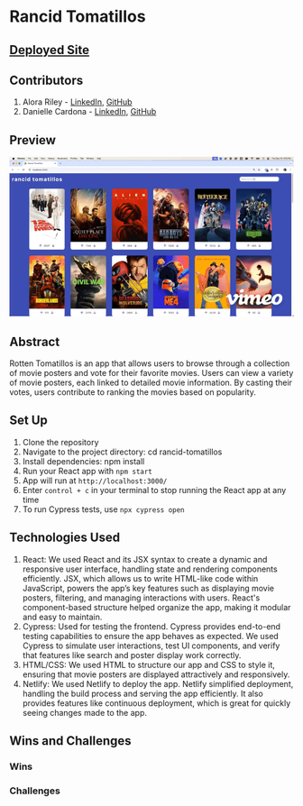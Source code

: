 # Rancid Tomatillos
## [Deployed Site](https://cosmic-brioche-acca7e.netlify.app/)
## Contributors
1. Alora Riley - [LinkedIn](https://www.linkedin.com/in/alorariley/), [GitHub](https://github.com/aloraalee)
2. Danielle Cardona - [LinkedIn](https://www.linkedin.com/in/danielle-cardona-se/), [GitHub](https://github.com/dcardona23)

## Preview
![Rancid Tomatillos](https://github.com/aloraalee/rancid-tomatillos/blob/main/New%20Recording%20-%2012_19_2024,%203_02_04%20PM-high%20(1).gif?raw=true)

## Abstract
Rotten Tomatillos is an app that allows users to browse through a collection of movie posters and vote for their favorite movies. Users can view a variety of movie posters, each linked to detailed movie information. By casting their votes, users contribute to ranking the movies based on popularity. 

## Set Up
1. Clone the repository
2. Navigate to the project directory: cd rancid-tomatillos
3. Install dependencies: npm install
4. Run your React app with `npm start`
5. App will run at `http://localhost:3000/`
6. Enter `control + c` in your terminal to stop running the React app at any time
7. To run Cypress tests, use `npx cypress open`

## Technologies Used 
1. React: We used React and its JSX syntax to create a dynamic and responsive user interface, handling state and rendering components efficiently. JSX, which allows us to write HTML-like code within JavaScript, powers the app’s key features such as displaying movie posters, filtering, and managing interactions with users. React's component-based structure helped organize the app, making it modular and easy to maintain.
2. Cypress: Used for testing the frontend. Cypress provides end-to-end testing capabilities to ensure the app behaves as expected. We used Cypress to simulate user interactions, test UI components, and verify that features like search and poster display work correctly.
3. HTML/CSS: We used HTML to structure our app and CSS to style it, ensuring that movie posters are displayed attractively and responsively. 
4. Netlify: We used Netlify to deploy the app. Netlify simplified deployment, handling the build process and serving the app efficiently. It also provides features like continuous deployment, which is great for quickly seeing changes made to the app.

## Wins and Challenges
### Wins

### Challenges


